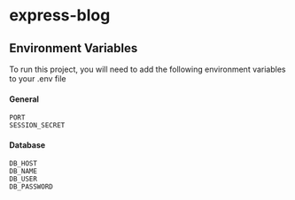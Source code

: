 # express-blog
 
## Environment Variables

To run this project, you will need to add the following environment variables to your .env file

#### General

`PORT`  
`SESSION_SECRET`

#### Database

`DB_HOST`  
`DB_NAME`  
`DB_USER`  
`DB_PASSWORD`